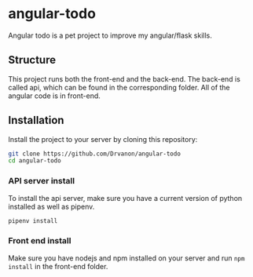 # angular-todo

Angular todo is a pet project to improve my angular/flask skills.

## Structure
This project runs both the front-end and the back-end. The back-end is called api, which can be found in the corresponding folder. All of the angular code is in front-end. 

## Installation
Install the project to your server by cloning this repository:
```bash
git clone https://github.com/Drvanon/angular-todo
cd angular-todo
```
### API server install
To install the api server, make sure you have a current version of python installed as well as pipenv.
```bash
pipenv install
```

### Front end install
Make sure you have nodejs and npm installed on your server and run `npm install` in the front-end folder.
